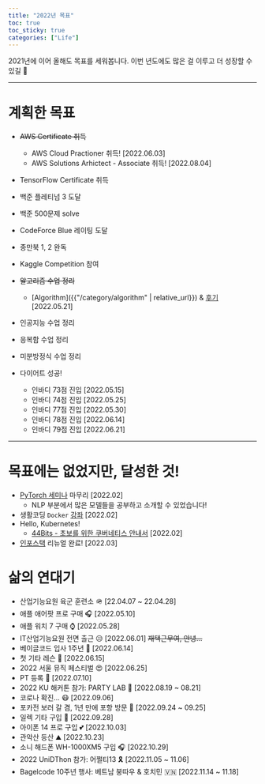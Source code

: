 ```yaml
---
title: "2022년 목표"
toc: true
toc_sticky: true
categories: ["Life"]
---
```


2021년에 이어 올해도 목표를 세워봅니다. 이번 년도에도 많은 걸 이루고 더 성장할 수 있길 🙏

<hr/>

# 계획한 목표

- ~~AWS Certificate 취득~~
  - AWS Cloud Practioner 취득! [2022.06.03]
  - AWS Solutions Arhictect - Associate 취득! [2022.08.04]
- TensorFlow Certificate 취득

- 백준 플레티넘 3 도달
- 백준 500문제 solve
- CodeForce Blue 레이팅 도달
- 종만북 1, 2 완독

- Kaggle Competition 참여

- ~~알고리즘 수업 정리~~
  - [Algorithm]({{"/category/algorithm" | relative_url}}) & [후기](https://bluehorn07.github.io/computer_science/2022/05/21/end-of-algorithm-lecture) [2022.05.21]
- 인공지능 수업 정리

- 응복함 수업 정리
- 미분방정식 수업 정리

- 다이어트 성공!
  - 인바디 73점 진입 [2022.05.15]
  - 인바디 74점 진입 [2022.05.25]
  - 인바디 77점 진입 [2022.05.30]
  - 인바디 78점 진입 [2022.06.14]
  - 인바디 79점 진입 [2022.06.21]

<hr/>

# 목표에는 없었지만, 달성한 것!

- [PyTorch 세미나](https://poapper.github.io/pytorch-seminar/) 마무리 [2022.02]
  - NLP 부분에서 많은 모델들을 공부하고 소개할 수 있었습니다!
- 생활코딩 `Docker` [강좌](https://youtube.com/playlist?list=PLuHgQVnccGMDeMJsGq2O-55Ymtx0IdKWf) [2022.02]
- Hello, Kubernetes!
  - [44Bits - 초보를 위한 쿠버네티스 안내서](https://youtube.com/playlist?list=PLIUCBpK1dpsNf1m-2kiosmfn2nXfljQgb) [2022.02]
- [인포스택](https://inpostack.poapper.club/) 리뉴얼 완료! [2022.03]


# 삶의 연대기

- 산업기능요원 육군 훈련소 🪖 [22.04.07 ~ 22.04.28]
- 애플 애어팟 프로 구매 🎧 [2022.05.10]
- 애플 워치 7 구매 ⌚️ [2022.05.28]
- IT산업기능요원 전면 출근 😥 [2022.06.01] ~~재택근무여, 안녕...~~
- 베이글코드 입사 1주년 🥯 [2022.06.14]
- 첫 기타 레슨 🎸 [2022.06.15]
- 2022 서울 뮤직 페스티벌 😍 [2022.06.25]
- PT 등록 💪 [2022.07.10]
- 2022 KU 해커톤 참가: PARTY LAB 🥳 [2022.08.19 ~ 08.21]
- 코로나 확진... 😷 [2022.09.06]
- 포카전 보러 갈 겸, 1년 만에 포항 방문 🚀 [2022.09.24 ~ 09.25]
- 일렉 기타 구입 🎸 [2022.09.28]
- 아이폰 14 프로 구입 💕 [2022.10.03]
- 관악산 등산 ⛰️ [2022.10.23]
- 소니 해드폰 WH-1000XM5 구입 🎧️ [2022.10.29]
- 2022 UniDThon 참가: 어쩔티13 🎗 [2022.11.05 ~ 11.06]
- Bagelcode 10주년 행사: 베트남 붕따우 & 호치민 🇻🇳 [2022.11.14 ~ 11.18]
